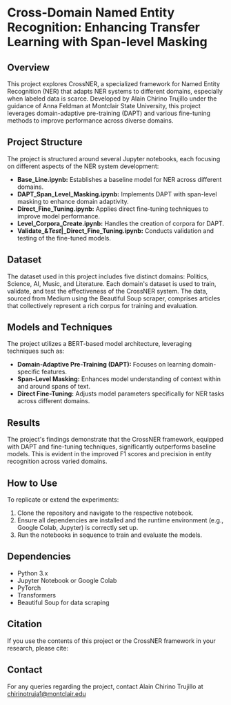 
# Cross-Domain Named Entity Recognition: Enhancing Transfer Learning with Span-level Masking

## Overview
This project explores CrossNER, a specialized framework for Named Entity Recognition (NER) that adapts NER systems to different domains, especially when labeled data is scarce. Developed by Alain Chirino Trujillo under the guidance of Anna Feldman at Montclair State University, this project leverages domain-adaptive pre-training (DAPT) and various fine-tuning methods to improve performance across diverse domains.

## Project Structure
The project is structured around several Jupyter notebooks, each focusing on different aspects of the NER system development:

- **Base_Line.ipynb:** Establishes a baseline model for NER across different domains.
- **DAPT_Span_Level_Masking.ipynb:** Implements DAPT with span-level masking to enhance domain adaptivity.
- **Direct_Fine_Tuning.ipynb:** Applies direct fine-tuning techniques to improve model performance.
- **Level_Corpora_Create.ipynb:** Handles the creation of corpora for DAPT.
- **Validate_&_Test_|_Direct_Fine_Tuning.ipynb:** Conducts validation and testing of the fine-tuned models.

## Dataset
The dataset used in this project includes five distinct domains: Politics, Science, AI, Music, and Literature. Each domain's dataset is used to train, validate, and test the effectiveness of the CrossNER system. The data, sourced from Medium using the Beautiful Soup scraper, comprises articles that collectively represent a rich corpus for training and evaluation.

## Models and Techniques
The project utilizes a BERT-based model architecture, leveraging techniques such as:
- **Domain-Adaptive Pre-Training (DAPT):** Focuses on learning domain-specific features.
- **Span-Level Masking:** Enhances model understanding of context within and around spans of text.
- **Direct Fine-Tuning:** Adjusts model parameters specifically for NER tasks across different domains.

## Results
The project's findings demonstrate that the CrossNER framework, equipped with DAPT and fine-tuning techniques, significantly outperforms baseline models. This is evident in the improved F1 scores and precision in entity recognition across varied domains.

## How to Use
To replicate or extend the experiments:
1. Clone the repository and navigate to the respective notebook.
2. Ensure all dependencies are installed and the runtime environment (e.g., Google Colab, Jupyter) is correctly set up.
3. Run the notebooks in sequence to train and evaluate the models.

## Dependencies
- Python 3.x
- Jupyter Notebook or Google Colab
- PyTorch
- Transformers
- Beautiful Soup for data scraping

## Citation
If you use the contents of this project or the CrossNER framework in your research, please cite:

## Contact
For any queries regarding the project, contact Alain Chirino Trujillo at chirinotruja1@montclair.edu

